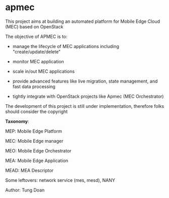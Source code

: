 # apmec
This project aims at building an automated platform for Mobile Edge Cloud (MEC) based on OpenStack


The objective of APMEC is to:

- manage the lifecycle of MEC applications including "create/update/delete"

- monitor MEC application

- scale in/out MEC applications

- provide advanced features like live migration, state management, and fast data processing

- tightly integrate with OpenStack projects like Apmec (MEC Orchestrator)


The development of this project is still under implementation, therefore folks should consider the copyright



**Taxonomy**:


MEP: Mobile Edge Platform

MEC: Mobile Edge manager

MEO: Mobile Edge Orchestrator

MEA: Mobile Edge Application

MEAD: MEA Descriptor


Some leftovers: network service (mes, mesd), NANY


Author: Tung Doan